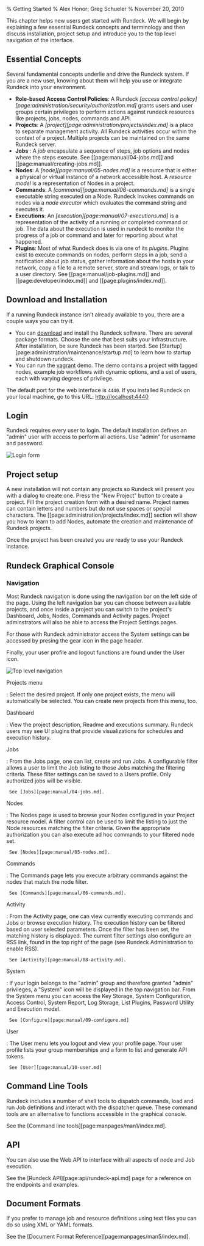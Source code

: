 % Getting Started
% Alex Honor; Greg Schueler
% November 20, 2010

This chapter helps new users get started with Rundeck. We will begin
by explaining a few essential Rundeck concepts and
terminology and then discuss installation, project setup and introduce
you to the top level navigation of the interface.

## Essential Concepts

Several fundamental concepts underlie and drive the Rundeck system.
If you are a new user, knowing about them will
help you use or integrate Rundeck into your environment.


* **Role-based Access Control Policies**:   A Rundeck _[access control policy][page:administration/security/authorization.md]_ grants users
and user groups certain privileges to perform actions against rundeck resources
like projects, jobs, nodes, commands and API. 
* **Projects**:  A _[project][page:administration/projects/index.md]_ is a place to separate management activity.
All Rundeck activities occur within the context of a project.
Multiple projects can be maintained on the same Rundeck server.
* **Jobs** : A _job_ encapsulate a sequence of steps, job options and nodes where the steps execute. See [[page:manual/04-jobs.md]] and [[page:manual/creating-jobs.md]].
* **Nodes**: A _[node][page:manual/05-nodes.md]_  is a resource that is either a physical or virtual instance
of a network accessible host.
A *resource model* is a representation of Nodes in a project.
* **Commands**: A _[command][page:manual/06-commands.md]_ is a single executable string executed on a Node.
Rundeck invokes commands on nodes via a *node executor*
which evaluates the command string and executes it. 
* **Executions**:  An _[execution][page:manual/07-executions.md]_ is a representation of the activity of a running or completed 
command or job. The data about the execution is used in rundeck to monitor
the progress of a job or command and later for reporting about what happened.
* **Plugins**: Most of what Rundeck does is via one of its _plugins_. Plugins exist
to execute commands on nodes, perform steps in a job, 
send a notification about job status, gather
information about the hosts in your network, copy a file to a remote
server, store and stream logs, or talk to a user directory. See [[page:manual/job-plugins.md]] and [[page:developer/index.md]] and [[page:plugins/index.md]].


## Download and Installation

If a running Rundeck instance isn't already available to you, 
there are a couple ways you can try it.

* You can [download](http://rundeck.org/downloads.html) and 
install the Rundeck software. There are several package formats. 
Choose the one that best suits your infrastructure.
After installation, be sure Rundeck has been started.
See [Startup][page:administration/maintenance/startup.md] to learn how to
startup and shutdown rundeck.
* You can run the [vagrant](https://github.com/rundeck/anvils-demo) demo.
The demo contains a project with tagged nodes, example job workflows with
dynamic options, and a set of users, each with varying degrees of privilege.

The default port for the web interface is `4440`. If you
installed Rundeck on your local machine, go to this URL: <http://localhost:4440>

## Login

Rundeck requires every user to login. The default installation
defines an "admin" user with access to perform all actions.
Use "admin" for username and password.

![Login form](../figures/fig0202.png)

## Project setup

A new installation will not contain any projects so Rundeck will present
you with a dialog to create one. Press the "New Project" button to create
a project. 
Fill the project creation form with a desired name. Project names can
contain letters and numbers but do not use spaces or special characters.
The [[page:administration/projects/index.md]] 
section
will show you how to learn to add Nodes, automate the creation and maintenance of
Rundeck projects.

Once the project has been created you are ready to use your Rundeck instance.

## Rundeck Graphical Console


### Navigation

Most Rundeck navigation is done using the navigation bar on the left side of the page.
Using the left navigation bar you can choose between available projects, and once inside a project you can switch to the project's Dashboard, Jobs, Nodes, Commands and Activity pages.
Project adminstrators will also be able to access the Project Settings pages.

For those with Rundeck administrator access the System settings can be accessed by presing the gear icon in the page header. 

Finally, your user profile and logout functions are found under the User icon.

![Top level navigation](../figures/fig0201.png)

Projects menu

:    Select the desired project. If only one project exists, the menu will
     automatically be selected. You can create new projects from
     this menu, too.

Dashboard

:    View the project description, Readme and executions summary. 
     Rundeck  users may see UI plugins that provide visualizations for schedules and execution history.

Jobs

:    From the Jobs page, one can list, create and run Jobs. A
     configurable filter allows a user to limit the Job listing to those
     Jobs matching the filtering criteria. These filter settings can be
     saved to a Users profile. Only authorized jobs will be visible.
     
     See [Jobs][page:manual/04-jobs.md].

Nodes

:    The Nodes page is used to browse your Nodes configured in your
     Project resource model. A filter  control can be used to 
     limit the listing to just the Node resources
     matching the filter criteria. Given the appropriate authorization
     you can also execute ad hoc commands to your filtered node set.
     
     See [Nodes][page:manual/05-nodes.md].

Commands

:    The Commands page lets you execute arbitrary commands against the
     nodes that match the node filter.
     
     See [Commands][page:manual/06-commands.md].

Activity

:    From the Activity page, one can view currently executing commands
     and Jobs or browse execution history. The execution
     history can be filtered based on user selected parameters. Once the
     filter has been set, the matching history is displayed. The current
     filter settings also configure an RSS link, found in the top right of
     the page (see Rundeck Administration to enable RSS). 
     
     See [Activity][page:manual/08-activity.md].

  
System

:    If your login belongs to the "admin" group and therefore granted
     "admin" privileges, a "System" icon will be displayed in
     the top navigation bar. 
     From the System menu you can access the Key Storage, 
     System Configuration, Access Control, System Report, Log Storage,
     List Plugins, Password Utility and Execution model.
     
     See [Configure][page:manual/09-configure.md]

User

:    The User menu lets you logout and view your profile page. 
     Your user profile lists your group memberships and a form to list
     and generate API tokens.
     
     See [User][page:manual/10-user.md]


## Command Line Tools 

Rundeck includes a number of shell tools to dispatch commands, load
and run Job definitions and interact with the dispatcher queue. These
command tools are an alternative to functions accessible in the
graphical console.

See the [Command line tools][page:manpages/man1/index.md].

## API

You can also use the Web API to interface with all aspects of node
and Job execution. 

See the [Rundeck API][page:api/rundeck-api.md] page for a reference on the
endpoints and examples.

## Document Formats

If you prefer to manage job and resource definitions using text files
you can do so using XML or YAML formats.

See the [Document Format Reference][page:manpages/man5/index.md].
